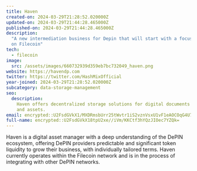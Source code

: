 ```yaml
---
title: Haven
created-on: 2024-03-29T21:28:52.020000Z
updated-on: 2024-03-29T21:44:28.465000Z
published-on: 2024-03-29T21:44:28.465000Z
description:
  "A new intermediation business for Depin that will start with a focus
  on Filecoin"
tech:
  - filecoin
image:
  src: /assets/images/660732939d359eb7bc732049_haven.png
website: https://havendp.com
twitter: https://twitter.com/HashMixOfficial
year-joined: 2024-03-29T21:28:52.020000Z
subcategory: data-storage-management
seo:
  description:
    Haven offers decentralized storage solutions for digital documents
    and assets.
email: encrypted::U2FsdGVkX1/MXDRmsbUrr25tWvtr1iS2vznVsxU1vF1eAOCOqG4U7vj1hBO89Uiq
full-name: encrypted::U2FsdGVkX18tpU2xe//iVm/KKCtf3hYQzJIOec7YZQk=
---
```


Haven is a digital asset manager with a deep understanding of the DePIN ecosystem, offering DePIN providers predictable and significant token liquidity to grow their business, with individually tailored terms. Haven currently operates within the Filecoin network and is in the process of integrating with other DePIN networks.
